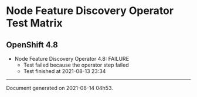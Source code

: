 
Node Feature Discovery Operator Test Matrix
===========================================

OpenShift 4.8
-------------


* Node Feature Discovery Operator 4.8: FAILURE
  - Test failed because the operator step failed
  - Test finished at 2021-08-13 23:34


---
Document generated on 2021-08-14 04h53.
